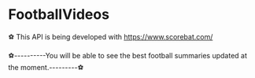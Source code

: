 # FootballVideos
⚽ This API is being developed with https://www.scorebat.com/ 


⚽----------You will be able to see the best football summaries updated at the moment.---------⚽